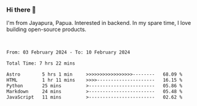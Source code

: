 ### Hi there 👋

I'm from Jayapura, Papua. Interested in backend. In my spare time, I love building open-source products.

<br>

 
 <!--START_SECTION:waka-->

```txt
From: 03 February 2024 - To: 10 February 2024

Total Time: 7 hrs 22 mins

Astro        5 hrs 1 min     >>>>>>>>>>>>>>>>>--------   68.09 %
HTML         1 hr 11 mins    >>>>---------------------   16.15 %
Python       25 mins         >------------------------   05.86 %
Markdown     24 mins         >------------------------   05.48 %
JavaScript   11 mins         >------------------------   02.62 %
```

<!--END_SECTION:waka-->
